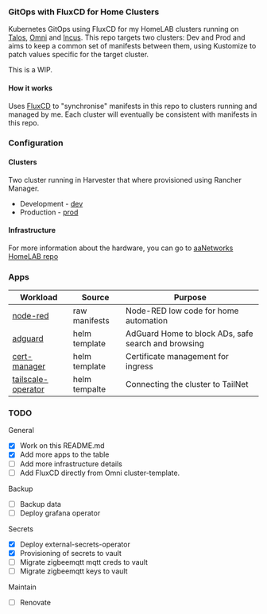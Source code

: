 ### GitOps with FluxCD for Home Clusters

Kubernetes GitOps using FluxCD for my HomeLAB clusters running on [Talos](https://www.talos.dev/), [Omni](https://omni.siderolabs.com/) and [Incus](https://linuxcontainers.org/incus/). This repo targets two clusters: Dev and Prod and aims to keep a common set of manifests between them, using Kustomize to patch values specific for the target cluster.

This is a WIP.

#### How it works

Uses [FluxCD](https://fluxcd.io/docs/) to "synchronise" manifests in this repo to clusters running and managed by me. Each cluster will eventually be consistent with manifests in this repo.

### Configuration

#### Clusters

Two cluster running in Harvester that where provisioned using Rancher Manager.

* Development - [dev](clusters/dev/)
* Production - [prod](clusters/prod/)

#### Infrastructure

For more information about the hardware, you can go to [aaNetworks HomeLAB repo](https://github.com/aaNetworks/HomeLAB)

### Apps

| Workload | Source | Purpose |
| -------- | ------ | ------- |
| [node-red](https://nodered.org/) | raw manifests | Node-RED low code for home automation |
| [adguard]() | helm template | AdGuard Home to block ADs, safe search and browsing |
| [cert-manager](https://cert-manager.io/) | helm template | Certificate management for ingress |
| [tailscale-operator](https://tailscale.com/kb/1236/kubernetes-operator) | helm tempalte | Connecting the cluster to TailNet |

### TODO

General

- [x] Work on this README.md
- [x] Add more apps to the table
- [ ] Add more infrastructure details
- [ ] Add FluxCD directly from Omni cluster-template.

Backup

 - [ ] Backup data
 - [ ] Deploy grafana operator

Secrets

 - [x] Deploy external-secrets-operator
 - [x] Provisioning of secrets to vault
 - [ ] Migrate zigbeemqtt mqtt creds to vault
 - [ ] Migrate zigbeemqtt keys to vault

Maintain

 - [ ] Renovate
